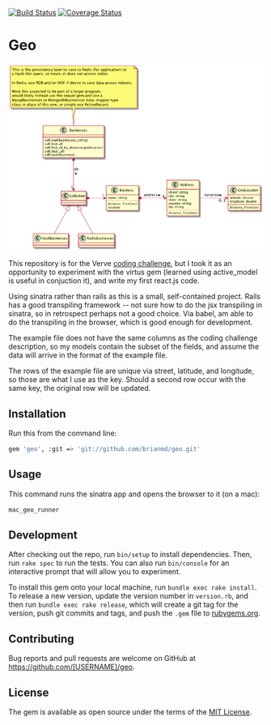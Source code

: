 [![Build Status](https://api.travis-ci.org/brianmd/geo.png?branch=master)](https://travis-ci.org/brianmd/geo)  [![Coverage Status](https://coveralls.io/repos/brianmd/geo/badge.png?branch=master&service=github)](https://coveralls.io/github/brianmd/geo?branch=master)

# Geo

![Alt text](docs/verve.png?raw=true "Class Diagram")

This repository is for the Verve
[coding challenge](https://github.com/VerveWireless/software-challenge),
but I took it as an opportunity
to experiment with the virtus gem (learned using active_model is useful
in conjuction it), and write my first react.js code.

Using sinatra rather than rails as this is a small, self-contained project.
Rails has a good transpiling framework -- not sure how to do the jsx
transpiling in sinatra, so in retrospect perhaps not a good choice.
Via babel, am able to do the transpiling in the browser, which is good enough
for development.

The example file does not have the same columns as the coding challenge description,
so my models contain the subset of the fields, and assume the data will arrive
in the format of the example file.

The rows of the example file are unique via street, latitude, and longitude, so
those are what I use as the key. Should a second row occur with the same key,
the original row will be updated.

## Installation

Run this from the command line:

```sh
gem 'geo', :git => 'git://github.com/brianmd/geo.git'
```


## Usage

This command runs the sinatra app and opens the browser to it (on a mac):

```sh
mac_geo_runner
```

## Development

After checking out the repo, run `bin/setup` to install dependencies. Then, run `rake spec` to run the tests. You can also run `bin/console` for an interactive prompt that will allow you to experiment.

To install this gem onto your local machine, run `bundle exec rake install`. To release a new version, update the version number in `version.rb`, and then run `bundle exec rake release`, which will create a git tag for the version, push git commits and tags, and push the `.gem` file to [rubygems.org](https://rubygems.org).

## Contributing

Bug reports and pull requests are welcome on GitHub at https://github.com/[USERNAME]/geo.


## License

The gem is available as open source under the terms of the [MIT License](http://opensource.org/licenses/MIT).

